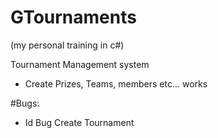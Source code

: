 # GTournaments

(my personal training in c#)

Tournament Management system

* Create Prizes, Teams, members etc... works

#Bugs:
* Id Bug Create Tournament

